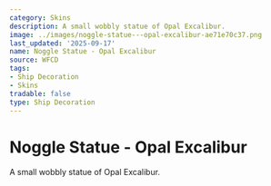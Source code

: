 ```yaml
---
category: Skins
description: A small wobbly statue of Opal Excalibur.
image: ../images/noggle-statue---opal-excalibur-ae71e70c37.png
last_updated: '2025-09-17'
name: Noggle Statue - Opal Excalibur
source: WFCD
tags:
- Ship Decoration
- Skins
tradable: false
type: Ship Decoration
---
```


# Noggle Statue - Opal Excalibur

A small wobbly statue of Opal Excalibur.

